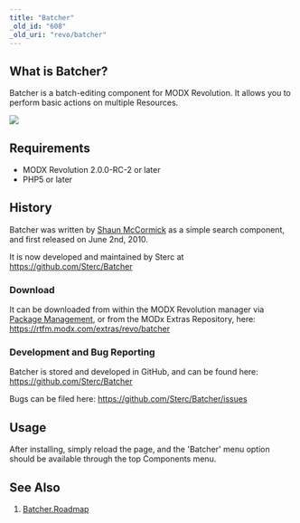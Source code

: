 ```yaml
---
title: "Batcher"
_old_id: "608"
_old_uri: "revo/batcher"
---
```


## What is Batcher?

Batcher is a batch-editing component for MODX Revolution. It allows you to perform basic actions on multiple Resources.

![](/download/attachments/16646167/batcher-ss.png)

## Requirements

- MODX Revolution 2.0.0-RC-2 or later
- PHP5 or later

## History

Batcher was written by [Shaun McCormick](/display/~splittingred) as a simple search component, and first released on June 2nd, 2010.

It is now developed and maintained by Sterc at <https://github.com/Sterc/Batcher>

### Download

It can be downloaded from within the MODX Revolution manager via [Package Management](developing-in-modx/advanced-development/package-management "Package Management"), or from the MODx Extras Repository, here: <https://rtfm.modx.com/extras/revo/batcher>

### Development and Bug Reporting

Batcher is stored and developed in GitHub, and can be found here: <https://github.com/Sterc/Batcher>

Bugs can be filed here: <https://github.com/Sterc/Batcher/issues>

## Usage

After installing, simply reload the page, and the 'Batcher' menu option should be available through the top Components menu.

## See Also

1. [Batcher.Roadmap](extras/batcher/batcher.roadmap)
